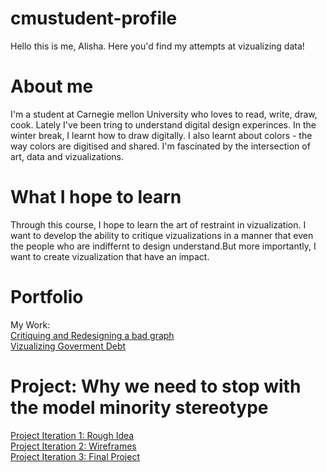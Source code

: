 # cmustudent-profile
Hello this is me, Alisha. Here you'd find my attempts at vizualizing data!

# About me
I'm a student at Carnegie mellon University who loves to read, write, draw, cook. Lately I've been tring to understand digital design experinces. In the winter break, I learnt how to draw digitally. I also learnt about colors - the way colors are digitised and shared. I'm fascinated by the intersection of art, data and vizualizations. 

# What I hope to learn
Through this course, I hope to learn the art of restraint in vizualization. I want to develop the ability to critique vizualizations in a manner that even the people who are indiffernt to design understand.But more importantly, I want to create vizualization that have an impact.

# Portfolio
My Work:<br>
<a href="https://ashereka.github.io/portfolio/DesignCritique">Critiquing and Redesigning a bad graph</a><br>
<a href="https://ashereka.github.io/portfolio/govdebt">Vizualizing Goverment Debt</a><br>

# Project: Why we need to stop with the model minority stereotype 
<a href="https://ashereka.github.io/portfolio/alisha_project">Project Iteration 1: Rough Idea</a><br>
<a href="https://ashereka.github.io/portfolio/wireframe">Project Iteration 2: Wireframes </a><br>
<a href="https://ashereka.github.io/portfolio/final">Project Iteration 3: Final Project</a><br>
